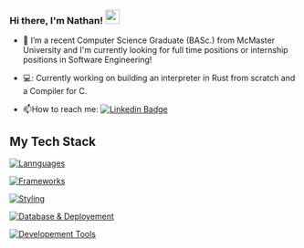 
### Hi there, I'm Nathan! <img src="https://emojis.slackmojis.com/emojis/images/1536351075/4594/blob-wave.gif" width="25"/>

<!--
**proyetei/proyetei** is a ✨ _special_ ✨ repository because its `README.md` (this file) appears on your GitHub profile.

Here are some ideas to get you started:

- 🔭 I’m currently working on ...
- 🌱 I’m currently learning ...
- 👯 I’m looking to collaborate on ...
- 🤔 I’m looking for help with ...
- 💬 Ask me about ...
- 📫 How to reach me: ...
- 😄 Pronouns: ...
- ⚡ Fun fact: ...
-->

<!--<div id = "badges">
  <img src = "https://img.shields.io/badge/LinkedIn-blue?logo=linkedin&logoColor=white&style=for-the-badge" alt = "Linkedin Badge" />
</div>-->

- 🏫 I’m a recent Computer Science Graduate (BASc.) from McMaster University and I'm currently looking for full time positions or internship positions in Software Engineering!

- 💻: Currently working on building an interpreter in Rust from scratch and a Compiler for C.

<!-- - ⚡: Personal website -> https://meillaya.dev/ -->

- :mailbox:How to reach me: [![Linkedin Badge](https://img.shields.io/badge/-Nathan-blue?style=flat&logo=Linkedin&logoColor=white)](https://www.linkedin.com/in/nathan-agbomedarho/)

## My Tech Stack

[![Lannguages](https://skillicons.dev/icons?i=c,go,rust,python,ts,java,haskell,ocaml,zig)](https://skillicons.dev)

[![Frameworks](https://skillicons.dev/icons?i=nodejs,astro,flutter,vue)](https://skillicons.dev)

[![Styling](https://skillicons.dev/icons?i=css,tailwind,styledcomponents)](https://skillicons.dev)

[![Database & Deployement](https://skillicons.dev/icons?i=postgres,mysql,mongodb,aws)](https://skillicons.dev)

[![Developement Tools](https://skillicons.dev/icons?i=linux,latex,git,figma,docker,githubactions,pnpm)](https://skillicons.dev)
